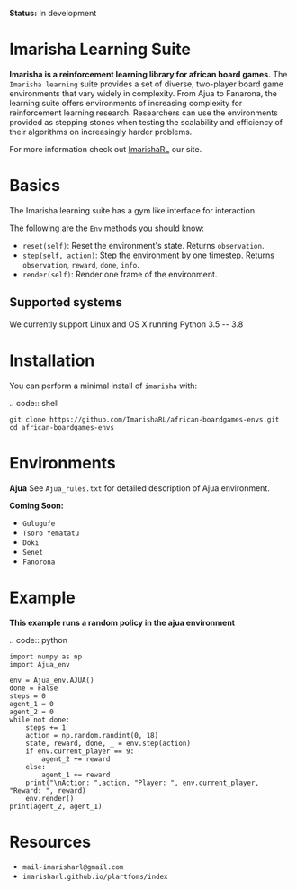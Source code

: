 **Status:** In development

Imarisha Learning Suite
========================

**Imarisha is a reinforcement learning library for african board games.** The ``Imarisha learning`` suite provides a set of diverse, two-player board game environments that vary widely in complexity.
From Ajua to Fanarona, the learning suite offers environments of increasing complexity for reinforcement learning research. Researchers can use the environments provided as stepping stones when testing the scalability and efficiency of their algorithms on increasingly harder problems.

For more information check out [ImarishaRL](imarisharl.github.io/plartfoms/index/) our site.



Basics
======

The Imarisha learning suite has a gym like interface for interaction.

The following are the ``Env`` methods you
should know:

- `reset(self)`: Reset the environment's state. Returns `observation`.
- `step(self, action)`: Step the environment by one timestep. Returns `observation`, `reward`, `done`, `info`.
- `render(self)`: Render one frame of the environment.

Supported systems
-----------------

We currently support Linux and OS X running Python 3.5 -- 3.8

Installation
============

You can perform a minimal install of ``imarisha`` with:

.. code:: shell

    git clone https://github.com/ImarishaRL/african-boardgames-envs.git
    cd african-boardgames-envs


Environments
============

**Ajua**
See `Ajua_rules.txt` for detailed description of Ajua environment.

**Coming Soon:**

-  `Gulugufe`
-  `Tsoro Yematatu`
-  `Doki`
-  `Senet`
-  `Fanorona`


Example
========

**This example runs a random policy in the ajua environment**

.. code:: python

    import numpy as np
    import Ajua_env

    env = Ajua_env.AJUA()
    done = False
    steps = 0
    agent_1 = 0
    agent_2 = 0
    while not done:
        steps += 1
        action = np.random.randint(0, 18)
        state, reward, done, _ = env.step(action)
        if env.current_player == 9:
            agent_2 += reward
        else:
            agent_1 += reward
        print("\nAction: ",action, "Player: ", env.current_player, "Reward: ", reward)
        env.render()
    print(agent_2, agent_1)

Resources
=========

-  `mail-imarisharl@gmail.com`
-  `imarisharl.github.io/plartfoms/index`

